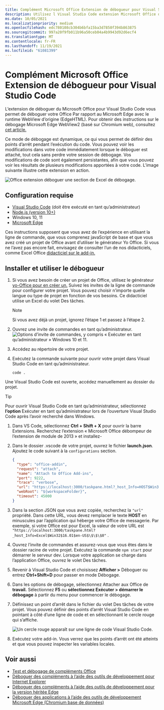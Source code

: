 ```yaml
---
title: Complément Microsoft Office Extension de débogueur pour Visual Studio Code
description: Utilisez l Visual Studio Code extension Microsoft Office déboguer votre Office de module.
ms.date: 10/05/2021
ms.localizationpriority: medium
ms.openlocfilehash: edc780108cb304b6bfa15ba3d7850f394b863875
ms.sourcegitcommit: 997a20f9fb011b96a50ceb04a4b9943d92d6ecf4
ms.translationtype: MT
ms.contentlocale: fr-FR
ms.lasthandoff: 11/19/2021
ms.locfileid: "61081399"
---
```

# <a name="microsoft-office-add-in-debugger-extension-for-visual-studio-code"></a>Complément Microsoft Office Extension de débogueur pour Visual Studio Code

L’extension de déboguer du Microsoft Office pour Visual Studio Code vous permet de déboguer votre Office Par rapport au Microsoft Edge avec le runtime WebView d’origine (EdgeHTML). Pour obtenir des instructions sur le débogage Microsoft Edge WebView2 (basé sur Chromium web), consultez [cet article.](./debug-desktop-using-edge-chromium.md)

Ce mode de débogage est dynamique, ce qui vous permet de définir des points d’arrêt pendant l’exécution du code. Vous pouvez voir les modifications dans votre code immédiatement lorsque le déboguer est attaché, tout cela sans perdre votre session de débogage. Vos modifications de code sont également persistantes, afin que vous pouvez voir les résultats de plusieurs modifications apportées à votre code. L’image suivante illustre cette extension en action.

![Office extension déboguer une section de Excel de débogage.](../images/vs-debugger-extension-for-office-addins.jpg)

## <a name="prerequisites"></a>Configuration requise

- [Visual Studio Code](https://code.visualstudio.com/) (doit être exécuté en tant qu’administrateur)
- [Node.js (version 10+)](https://nodejs.org/)
- Windows 10, 11
- [Microsoft Edge](https://www.microsoft.com/edge)

Ces instructions supposent que vous avez de l’expérience en utilisant la ligne de commande, que vous comprenez javaScript de base et que vous avez créé un projet de Office avant d’utiliser le générateur Yo Office. Si vous ne l’avez pas encore fait, envisagez de consulter l’un de nos didacticiels, comme Excel Office [didacticiel sur le add-in.](../tutorials/excel-tutorial.md)

## <a name="install-and-use-the-debugger"></a>Installer et utiliser le débogueur

1. Si vous avez besoin de créer un projet de Office, utilisez le générateur [yo-Office pour en créer un.](../quickstarts/excel-quickstart-jquery.md?tabs=yeomangenerator) Suivez les invites de la ligne de commande pour configurer votre projet. Vous pouvez choisir n’importe quelle langue ou type de projet en fonction de vos besoins. Ce didacticiel utilise un Excel du volet Des tâches.

    > [!NOTE]
    > Si vous avez déjà un projet, ignorez l’étape 1 et passez à l’étape 2.

1. Ouvrez une invite de commandes en tant qu’administrateur.
   ![Options d’invite de commandes, y compris « Exécuter en tant qu’administrateur » Windows 10 et 11.](../images/run-as-administrator-vs-code.jpg)

1. Accédez au répertoire de votre projet.

1. Exécutez la commande suivante pour ouvrir votre projet dans Visual Studio Code en tant qu’administrateur.

    ```command&nbsp;line
    code .
    ```

  Une Visual Studio Code est ouverte, accédez manuellement au dossier du projet.

  > [!TIP]
  > Pour ouvrir Visual Studio Code en tant qu’administrateur, sélectionnez **l’option** Exécuter en tant qu’administrateur lors de l’ouverture Visual Studio Code après l’avoir recherché dans Windows.

1. Dans VS Code, sélectionnez **Ctrl + Shift + X** pour ouvrir la barre Extensions. Recherchez l’extension « Microsoft Office débompeur de l’extension de module de 2013 » et installez-

1. Dans le dossier .vscode de votre projet, ouvrez le fichier **launch.json**. Ajoutez le code suivant à la `configurations` section.

    ```JSON
    {
      "type": "office-addin",
      "request": "attach",
      "name": "Attach to Office Add-ins",
      "port": 9222,
      "trace": "verbose",
      "url": "https://localhost:3000/taskpane.html?_host_Info=HOST$Win32$16.01$en-US$$$$0",
      "webRoot": "${workspaceFolder}",
      "timeout": 45000
    }
    ```

1. Dans la section JSON que vous avez copiée, recherchez la `"url"` propriété. Dans cette URL, vous devez remplacer le texte **HOST** en minuscules par l’application qui héberge votre Office de messagerie. Par exemple, si votre Office est pour Excel, la valeur de votre URL est `"https://localhost:3000/taskpane.html?_host_Info=Excel$Win32$16.01$en-US$\$\$\$0"` .

1. Ouvrez l’invite de commandes et assurez-vous que vous êtes dans le dossier racine de votre projet. Exécutez la commande `npm start` pour démarrer le serveur dev. Lorsque votre application se charge dans l’application Office, ouvrez le volet Des tâches.

1. Revenir à Visual Studio Code et choisissez **Afficher >** Déboguer ou entrez **Ctrl+Shift+D** pour passer en mode Débogage.

1. Dans les options de débogage, sélectionnez Attacher aux Office de **travail.** Sélectionnez **F5** ou **sélectionnez Exécuter > démarrer le débogage** à partir du menu pour commencer le débogage.

1. Définissez un point d’arrêt dans le fichier du volet Des tâches de votre projet. Vous pouvez définir des points d’arrêt Visual Studio Code en pointant à côté d’une ligne de code et en sélectionnant le cercle rouge qui s’affiche.

    ![Un cercle rouge apparaît sur une ligne de code Visual Studio Code.](../images/set-breakpoint.jpg)

1. Exécutez votre add-in. Vous verrez que les points d’arrêt ont été atteints et que vous pouvez inspecter les variables locales.

## <a name="see-also"></a>Voir aussi

- [Test et débogage de compléments Office](test-debug-office-add-ins.md)
- [Déboguer des compléments à l’aide des outils de développement pour Internet Explorer](debug-add-ins-using-f12-tools-ie.md)
- [Déboguer des compléments à l’aide des outils de développement pour la version héritée Edge](debug-add-ins-using-devtools-edge-legacy.md)
- [Déboguer des applications à l’aide des outils de développement Microsoft Edge (Chromium base de données)](debug-add-ins-using-devtools-edge-chromium.md)

